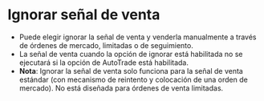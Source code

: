 # **Ignorar señal de venta**

- Puede elegir ignorar la señal de venta y venderla manualmente a través de órdenes de mercado, limitadas o de seguimiento.
- La señal de venta cuando la opción de ignorar está habilitada no se ejecutará si la opción de AutoTrade está habilitada.
- **Nota**: Ignorar la señal de venta solo funciona para la señal de venta estándar (con mecanismo de reintento y colocación de una orden de mercado). No está diseñada para órdenes de venta limitadas.
